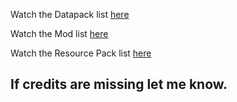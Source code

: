 Watch the Datapack list [here](/Datapacks/README.md)

Watch the Mod list [here](/Mods/README.md)

Watch the Resource Pack list [here](/Resource%20Packs/README.md)

## **If credits are missing let me know.**
